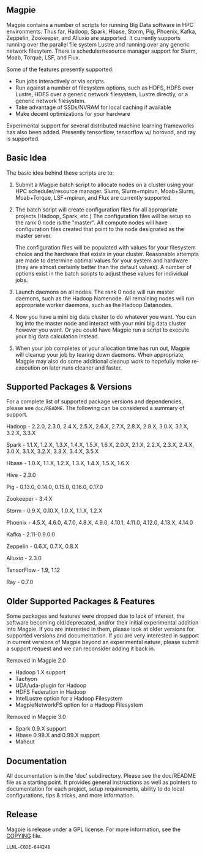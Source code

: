 Magpie
------

Magpie contains a number of scripts for running Big Data software in
HPC environments.  Thus far, Hadoop, Spark, Hbase, Storm, Pig,
Phoenix, Kafka, Zeppelin, Zookeeper, and Alluxio are supported. It
currently supports running over the parallel file system Lustre and
running over any generic network filesytem.  There is
scheduler/resource manager support for Slurm, Moab, Torque, LSF,
and Flux.

Some of the features presently supported:

- Run jobs interactively or via scripts.
- Run against a number of filesystem options, such as HDFS, HDFS over
  Lustre, HDFS over a generic network filesystem, Lustre directly, or
  a generic network filesystem.
- Take advantage of SSDs/NVRAM for local caching if available
- Make decent optimizations for your hardware

Experimental support for several distributed machine learning
frameworks has also been added.  Presently tensorflow, tensorflow
w/ horovod, and ray is supported.

Basic Idea
----------

The basic idea behind these scripts are to:

1) Submit a Magpie batch script to allocate nodes on a cluster using
   your HPC scheduler/resource manager.  Slurm, Slurm+mpirun,
   Moab+Slurm, Moab+Torque, LSF+mpirun, and Flux are currently supported.

2) The batch script will create configuration files for all
   appropriate projects (Hadoop, Spark, etc.)  The configuration files
   will be setup so the rank 0 node is the "master".  All compute
   nodes will have configuration files created that point to the node
   designated as the master server.

   The configuration files will be populated with values for your
   filesystem choice and the hardware that exists in your cluster.
   Reasonable attempts are made to determine optimal values for your
   system and hardware (they are almost certainly better than the
   default values).  A number of options exist in the batch scripts to
   adjust these values for individual jobs.

3) Launch daemons on all nodes.  The rank 0 node will run master
   daemons, such as the Hadoop Namenode.  All remaining nodes will run
   appropriate worker daemons, such as the Hadoop Datanodes.

4) Now you have a mini big data cluster to do whatever you want.  You
   can log into the master node and interact with your mini big data
   cluster however you want.  Or you could have Magpie run a script to
   execute your big data calculation instead.

5) When your job completes or your allocation time has run out, Magpie
   will cleanup your job by tearing down daemons.  When appropriate,
   Magpie may also do some additional cleanup work to hopefully make
   re-execution on later runs cleaner and faster.

Supported Packages & Versions
-----------------------------

For a complete list of supported package versions and dependencies,
please see ```doc/README```.  The following can be considered a
summary of support.

Hadoop - 2.2.0, 2.3.0, 2.4.X, 2.5.X, 2.6.X, 2.7.X, 2.8.X, 2.9.X,
         3.0.X, 3.1.X, 3.2.X, 3.3.X

Spark - 1.1.X, 1.2.X, 1.3.X, 1.4.X, 1.5.X, 1.6.X, 2.0.X, 2.1.X, 2.2.X,
        2.3.X, 2.4.X, 3.0.X, 3.1.X, 3.2.X, 3.3.X, 3.4.X, 3.5.X

Hbase - 1.0.X, 1.1.X, 1.2.X, 1.3.X, 1.4.X, 1.5.X, 1.6.X

Hive - 2.3.0

Pig - 0.13.0, 0.14.0, 0.15.0, 0.16.0, 0.17.0

Zookeeper - 3.4.X

Storm - 0.9.X, 0.10.X, 1.0.X, 1.1.X, 1.2.X

Phoenix - 4.5.X, 4.6.0, 4.7.0, 4.8.X, 4.9.0, 4.10.1, 4.11.0, 4.12.0,
          4.13.X, 4.14.0

Kafka - 2.11-0.9.0.0

Zeppelin - 0.6.X, 0.7.X, 0.8.X

Alluxio - 2.3.0

TensorFlow - 1.9, 1.12

Ray - 0.7.0

Older Supported Packages & Features
-----------------------------------

Some packages and features were dropped due to lack of interest, the
software becoming old/deprecated, and/or their initial experimental
addition into Magpie.  If you are interested in them, please look at
older versions for supported versions and documentation.  If you are
very interested in support in current versions of Magpie beyond an
experimental nature, please submit a support request and we can
reconsider adding it back in.

Removed in Magpie 2.0

   - Hadoop 1.X support
   - Tachyon
   - UDA/uda-plugin for Hadoop
   - HDFS Federation in Hadoop
   - IntelLustre option for a Hadoop Filesystem
   - MagpieNetworkFS option for a Hadoop Filesystem

Removed in Magpie 3.0

   - Spark 0.9.X support
   - Hbase 0.98.X and 0.99.X support
   - Mahout

Documentation
-------------

All documentation is in the 'doc' subdirectory.  Please see the
doc/README file as a starting point.  It provides general instructions
as well as pointers to documentation for each project, setup
requirements, ability to do local configurations, tips & tricks, and
more information.

Release
-------

Magpie is release under a GPL license. For more information, see the [COPYING](/COPYING) file.

`LLNL-CODE-644248`
